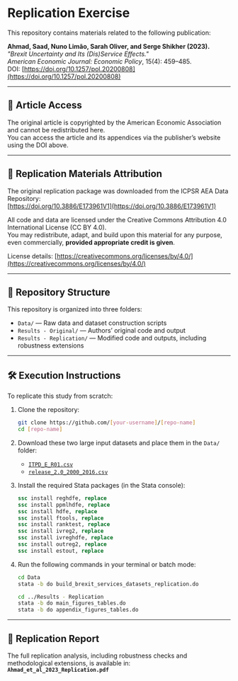 
# Replication Exercise

This repository contains materials related to the following publication:

**Ahmad, Saad, Nuno Limão, Sarah Oliver, and Serge Shikher (2023).**  
*"Brexit Uncertainty and Its (Dis)Service Effects."*  
*American Economic Journal: Economic Policy*, 15(4): 459–485.  
DOI: [https://doi.org/10.1257/pol.20200808](https://doi.org/10.1257/pol.20200808)

---

## 📄 Article Access

The original article is copyrighted by the American Economic Association and cannot be redistributed here.  
You can access the article and its appendices via the publisher’s website using the DOI above.

---

## 🔁 Replication Materials Attribution

The original replication package was downloaded from the ICPSR AEA Data Repository:  
[https://doi.org/10.3886/E173961V1](https://doi.org/10.3886/E173961V1)

All code and data are licensed under the Creative Commons Attribution 4.0 International License (CC BY 4.0).  
You may redistribute, adapt, and build upon this material for any purpose, even commercially, **provided appropriate credit is given**.

License details: [https://creativecommons.org/licenses/by/4.0/](https://creativecommons.org/licenses/by/4.0/)

---

## 📁 Repository Structure

This repository is organized into three folders:

- `Data/` — Raw data and dataset construction scripts  
- `Results - Original/` — Authors’ original code and output  
- `Results - Replication/` — Modified code and outputs, including robustness extensions

---

## 🛠 Execution Instructions

To replicate this study from scratch:

1. Clone the repository:
   ```bash
   git clone https://github.com/[your-username]/[repo-name]
   cd [repo-name]
   ```

2. Download these two large input datasets and place them in the `Data/` folder:
   - [`ITPD_E_R01.csv`](https://www.usitc.gov/data/gravity/itpd_e_r01.zip)
   - [`release_2.0_2000_2016.csv`](https://www.usitc.gov/data/gravity/release_2.0_2000_2016.zip)

3. Install the required Stata packages (in the Stata console):
   ```stata
   ssc install reghdfe, replace
   ssc install ppmlhdfe, replace
   ssc install hdfe, replace
   ssc install ftools, replace
   ssc install ranktest, replace
   ssc install ivreg2, replace
   ssc install ivreghdfe, replace
   ssc install outreg2, replace
   ssc install estout, replace
   ```

4. Run the following commands in your terminal or batch mode:
   ```bash
   cd Data
   stata -b do build_brexit_services_datasets_replication.do

   cd ../Results - Replication
   stata -b do main_figures_tables.do
   stata -b do appendix_figures_tables.do
   ```

---

## 📄 Replication Report

The full replication analysis, including robustness checks and methodological extensions, is available in:  
**`Ahmad_et_al_2023_Replication.pdf`**
